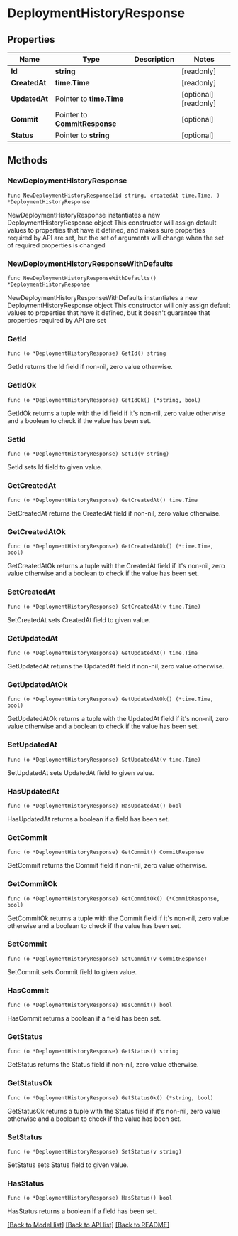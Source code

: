 # DeploymentHistoryResponse

## Properties

Name | Type | Description | Notes
------------ | ------------- | ------------- | -------------
**Id** | **string** |  | [readonly] 
**CreatedAt** | **time.Time** |  | [readonly] 
**UpdatedAt** | Pointer to **time.Time** |  | [optional] [readonly] 
**Commit** | Pointer to [**CommitResponse**](CommitResponse.md) |  | [optional] 
**Status** | Pointer to **string** |  | [optional] 

## Methods

### NewDeploymentHistoryResponse

`func NewDeploymentHistoryResponse(id string, createdAt time.Time, ) *DeploymentHistoryResponse`

NewDeploymentHistoryResponse instantiates a new DeploymentHistoryResponse object
This constructor will assign default values to properties that have it defined,
and makes sure properties required by API are set, but the set of arguments
will change when the set of required properties is changed

### NewDeploymentHistoryResponseWithDefaults

`func NewDeploymentHistoryResponseWithDefaults() *DeploymentHistoryResponse`

NewDeploymentHistoryResponseWithDefaults instantiates a new DeploymentHistoryResponse object
This constructor will only assign default values to properties that have it defined,
but it doesn't guarantee that properties required by API are set

### GetId

`func (o *DeploymentHistoryResponse) GetId() string`

GetId returns the Id field if non-nil, zero value otherwise.

### GetIdOk

`func (o *DeploymentHistoryResponse) GetIdOk() (*string, bool)`

GetIdOk returns a tuple with the Id field if it's non-nil, zero value otherwise
and a boolean to check if the value has been set.

### SetId

`func (o *DeploymentHistoryResponse) SetId(v string)`

SetId sets Id field to given value.


### GetCreatedAt

`func (o *DeploymentHistoryResponse) GetCreatedAt() time.Time`

GetCreatedAt returns the CreatedAt field if non-nil, zero value otherwise.

### GetCreatedAtOk

`func (o *DeploymentHistoryResponse) GetCreatedAtOk() (*time.Time, bool)`

GetCreatedAtOk returns a tuple with the CreatedAt field if it's non-nil, zero value otherwise
and a boolean to check if the value has been set.

### SetCreatedAt

`func (o *DeploymentHistoryResponse) SetCreatedAt(v time.Time)`

SetCreatedAt sets CreatedAt field to given value.


### GetUpdatedAt

`func (o *DeploymentHistoryResponse) GetUpdatedAt() time.Time`

GetUpdatedAt returns the UpdatedAt field if non-nil, zero value otherwise.

### GetUpdatedAtOk

`func (o *DeploymentHistoryResponse) GetUpdatedAtOk() (*time.Time, bool)`

GetUpdatedAtOk returns a tuple with the UpdatedAt field if it's non-nil, zero value otherwise
and a boolean to check if the value has been set.

### SetUpdatedAt

`func (o *DeploymentHistoryResponse) SetUpdatedAt(v time.Time)`

SetUpdatedAt sets UpdatedAt field to given value.

### HasUpdatedAt

`func (o *DeploymentHistoryResponse) HasUpdatedAt() bool`

HasUpdatedAt returns a boolean if a field has been set.

### GetCommit

`func (o *DeploymentHistoryResponse) GetCommit() CommitResponse`

GetCommit returns the Commit field if non-nil, zero value otherwise.

### GetCommitOk

`func (o *DeploymentHistoryResponse) GetCommitOk() (*CommitResponse, bool)`

GetCommitOk returns a tuple with the Commit field if it's non-nil, zero value otherwise
and a boolean to check if the value has been set.

### SetCommit

`func (o *DeploymentHistoryResponse) SetCommit(v CommitResponse)`

SetCommit sets Commit field to given value.

### HasCommit

`func (o *DeploymentHistoryResponse) HasCommit() bool`

HasCommit returns a boolean if a field has been set.

### GetStatus

`func (o *DeploymentHistoryResponse) GetStatus() string`

GetStatus returns the Status field if non-nil, zero value otherwise.

### GetStatusOk

`func (o *DeploymentHistoryResponse) GetStatusOk() (*string, bool)`

GetStatusOk returns a tuple with the Status field if it's non-nil, zero value otherwise
and a boolean to check if the value has been set.

### SetStatus

`func (o *DeploymentHistoryResponse) SetStatus(v string)`

SetStatus sets Status field to given value.

### HasStatus

`func (o *DeploymentHistoryResponse) HasStatus() bool`

HasStatus returns a boolean if a field has been set.


[[Back to Model list]](../README.md#documentation-for-models) [[Back to API list]](../README.md#documentation-for-api-endpoints) [[Back to README]](../README.md)



